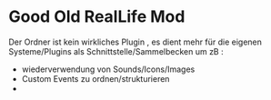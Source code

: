 # Good Old RealLife Mod

Der Ordner ist kein wirkliches Plugin , es dient mehr für die eigenen Systeme/Plugins als Schnittstelle/Sammelbecken um zB :

-   wiederverwendung von Sounds/Icons/Images
-   Custom Events zu ordnen/strukturieren
-
